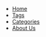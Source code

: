 <div id="navigation">
	<ul>
		<li><a class="current home" href="/">Home</a></li>
		<li><a href="/tags/">Tags</a></li>
		<li><a href="/categories/">Categories</a></li>
		<li><a href="http://info.wotif.com/about_us">About Us</a></li>
	</ul>
</div><!-- end: #nav -->